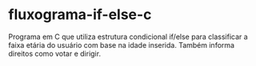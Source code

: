 # fluxograma-if-else-c
Programa em C que utiliza estrutura condicional if/else para classificar a faixa etária do usuário com base na idade inserida. Também informa direitos como votar e dirigir.
